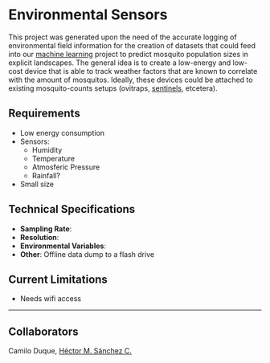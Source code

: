 # Environmental Sensors

This project was generated upon the need of the accurate logging of environmental field information for the creation of datasets that could feed into our [machine learning](./MachineLearning.html) project to predict mosquito population sizes in explicit landscapes. The general idea is to create a low-energy and low-cost device that is able to track weather factors that are known to correlate with the amount of mosquitos. Ideally, these devices could be attached to existing mosquito-counts setups (ovitraps, [sentinels](https://www.bg-sentinel.com/), etcetera).

## Requirements

* Low energy consumption
* Sensors:
  * Humidity
  * Temperature
  * Atmosferic Pressure
  * Rainfall?
* Small size

## Technical Specifications

* __Sampling Rate__:
* __Resolution__:
* __Environmental Variables__:
* __Other__: Offline data dump to a flash drive

## Current Limitations

* Needs wifi access


<hr>

## Collaborators

Camilo Duque, <a href="https://chipdelmal.github.io/">Héctor M. Sánchez C.</a>

<!--
La idea que traemos el desarrollo de micro estaciones basadas en IoT de bajo costo para medición de variables ambientales (tales como humedad, temperatura, presión atmosférica, entre otras), las cuales tengan conectividad vía wifi para el almacenamiento de datos en la nube. Los usos potenciales de estas estaciones son variados y creo que pueden adecuarse al trabajo que ustedes desarrollan, ya que al ser de bajo costo y reducido tamaño, pueden instalarse en lugares urbanos que pueden ir cambiando en el tiempo según el interés del estudio que se este realizando, siendo la única limitante que haya acceso a internet wifi, lo cual, según me comentaste, es coincidente con algunos de los estudios que ustedes desarrollan.

Me gustaría que ustedes como usuarios que requieren la tecnología que estamos trabajando, tomen la iniciativa de los pasos a seguir, sin embargo y a reserva de lo que puedan proponer, sugiero nos compartan las especificaciones de las mediciones que ustedes necesitan, que variables, resolución, rangos, frecuencia de medición, entre otras características, con lo cual nosotros podremos adelantar requerimientos de diseño.-->
